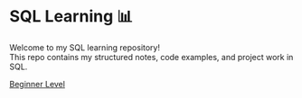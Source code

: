 # SQL Learning 📊

Welcome to my SQL learning repository!  
This repo contains my structured notes, code examples, and project work in SQL.


[Beginner Level](./Beginner-Level/README.md)

